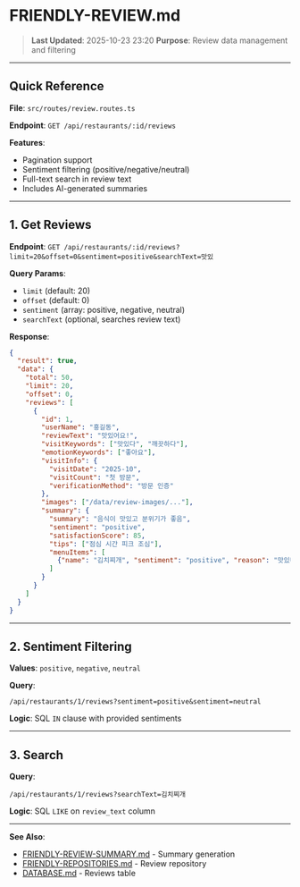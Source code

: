 # FRIENDLY-REVIEW.md

> **Last Updated**: 2025-10-23 23:20
> **Purpose**: Review data management and filtering

---

## Quick Reference

**File**: `src/routes/review.routes.ts`

**Endpoint**: `GET /api/restaurants/:id/reviews`

**Features**:
- Pagination support
- Sentiment filtering (positive/negative/neutral)
- Full-text search in review text
- Includes AI-generated summaries

---

## 1. Get Reviews

**Endpoint**: `GET /api/restaurants/:id/reviews?limit=20&offset=0&sentiment=positive&searchText=맛있`

**Query Params**:
- `limit` (default: 20)
- `offset` (default: 0)
- `sentiment` (array: positive, negative, neutral)
- `searchText` (optional, searches review text)

**Response**:
```json
{
  "result": true,
  "data": {
    "total": 50,
    "limit": 20,
    "offset": 0,
    "reviews": [
      {
        "id": 1,
        "userName": "홍길동",
        "reviewText": "맛있어요!",
        "visitKeywords": ["맛있다", "깨끗하다"],
        "emotionKeywords": ["좋아요"],
        "visitInfo": {
          "visitDate": "2025-10",
          "visitCount": "첫 방문",
          "verificationMethod": "방문 인증"
        },
        "images": ["/data/review-images/..."],
        "summary": {
          "summary": "음식이 맛있고 분위기가 좋음",
          "sentiment": "positive",
          "satisfactionScore": 85,
          "tips": ["점심 시간 피크 조심"],
          "menuItems": [
            {"name": "김치찌개", "sentiment": "positive", "reason": "맛있다"}
          ]
        }
      }
    ]
  }
}
```

---

## 2. Sentiment Filtering

**Values**: `positive`, `negative`, `neutral`

**Query**:
```
/api/restaurants/1/reviews?sentiment=positive&sentiment=neutral
```

**Logic**: SQL `IN` clause with provided sentiments

---

## 3. Search

**Query**:
```
/api/restaurants/1/reviews?searchText=김치찌개
```

**Logic**: SQL `LIKE` on `review_text` column

---

**See Also**:
- [FRIENDLY-REVIEW-SUMMARY.md](./FRIENDLY-REVIEW-SUMMARY.md) - Summary generation
- [FRIENDLY-REPOSITORIES.md](./FRIENDLY-REPOSITORIES.md) - Review repository
- [DATABASE.md](../00-core/DATABASE.md) - Reviews table
